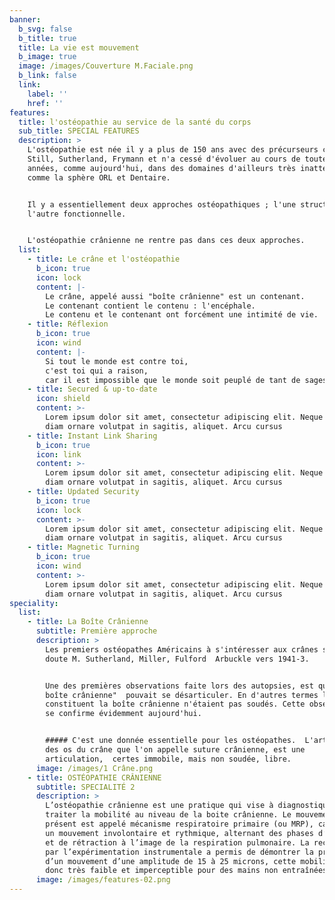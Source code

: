 ```yaml
---
banner:
  b_svg: false
  b_title: true
  title: La vie est mouvement
  b_image: true
  image: /images/Couverture M.Faciale.png
  b_link: false
  link:
    label: ''
    href: ''
features:
  title: l'ostéopathie au service de la santé du corps
  sub_title: SPECIAL FEATURES
  description: >
    L'ostéopathie est née il y a plus de 150 ans avec des précurseurs comme
    Still, Sutherland, Frymann et n'a cessé d'évoluer au cours de toutes ces
    années, comme aujourd'hui, dans des domaines d'ailleurs très inattendus;
    comme la sphère ORL et Dentaire.


    Il y a essentiellement deux approches ostéopathiques ; l'une structurelle,
    l'autre fonctionnelle.


    L'ostéopathie crânienne ne rentre pas dans ces deux approches.
  list:
    - title: Le crâne et l'ostéopathie
      b_icon: true
      icon: lock
      content: |-
        Le crâne, appelé aussi "boîte crânienne" est un contenant.
        Le contenant contient le contenu : l'encéphale.
        Le contenu et le contenant ont forcément une intimité de vie.
    - title: Réflexion
      b_icon: true
      icon: wind
      content: |-
        Si tout le monde est contre toi,
        c'est toi qui a raison,
        car il est impossible que le monde soit peuplé de tant de sages.
    - title: Secured & up-to-date
      icon: shield
      content: >-
        Lorem ipsum dolor sit amet, consectetur adipiscing elit. Neque enim id
        diam ornare volutpat in sagitis, aliquet. Arcu cursus
    - title: Instant Link Sharing
      b_icon: true
      icon: link
      content: >-
        Lorem ipsum dolor sit amet, consectetur adipiscing elit. Neque enim id
        diam ornare volutpat in sagitis, aliquet. Arcu cursus
    - title: Updated Security
      b_icon: true
      icon: lock
      content: >-
        Lorem ipsum dolor sit amet, consectetur adipiscing elit. Neque enim id
        diam ornare volutpat in sagitis, aliquet. Arcu cursus
    - title: Magnetic Turning
      b_icon: true
      icon: wind
      content: >-
        Lorem ipsum dolor sit amet, consectetur adipiscing elit. Neque enim id
        diam ornare volutpat in sagitis, aliquet. Arcu cursus
speciality:
  list:
    - title: La Boîte Crânienne
      subtitle: Première approche
      description: >
        Les premiers ostéopathes Américains à s'intéresser aux crânes sont sans
        doute M. Sutherland, Miller, Fulford  Arbuckle vers 1941-3.


        Une des premières observations faite lors des autopsies, est que "la
        boîte crânienne"  pouvait se désarticuler. En d'autres termes les os qui
        constituent la boîte crânienne n'étaient pas soudés. Cette observation
        se confirme évidemment aujourd'hui.


        ##### C'est une donnée essentielle pour les ostéopathes.  L'articulation
        des os du crâne que l'on appelle suture crânienne, est une
        articulation,  certes immobile, mais non soudée, libre.
      image: /images/1 Crâne.png
    - title: OSTÉOPATHIE CRÂNIENNE
      subtitle: SPECIALITÉ 2
      description: >
        L’ostéopathie crânienne est une pratique qui vise à diagnostiquer et à
        traiter la mobilité au niveau de la boite crânienne. Le mouvement
        présent est appelé mécanisme respiratoire primaire (ou MRP), car c’est
        un mouvement involontaire et rythmique, alternant des phases d’expansion
        et de rétraction à l’image de la respiration pulmonaire. La recherche
        par l’expérimentation instrumentale a permis de démontrer la présence
        d’un mouvement d’une amplitude de 15 à 25 microns, cette mobilité est
        donc très faible et imperceptible pour des mains non entraînées.
      image: /images/features-02.png
---
```


















